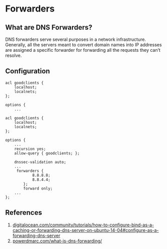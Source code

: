 # Forwarders

## What are DNS Forwarders?

DNS forwarders serve several purposes in a network infrastructure. Generally, all the servers meant to convert domain names into IP addresses are assigned a specific forwarder for forwarding all the requests they can’t resolve.

## Configuration

```ssh
acl goodclients {
	localhost;
	localnets;
};

options {
	...
```

```ssh
acl goodclients {
	localhost;
	localnets;
};

options {
	...
	recursion yes;
	allow-query { goodclients; };

	dnssec-validation auto;
	...
	 forwarders {
			8.8.8.8;
			8.8.4.4;
		};
		forward only;
	...
};
```

## References

1. [digitalocean.com/community/tutorials/how-to-configure-bind-as-a-caching-or-forwarding-dns-server-on-ubuntu-14-04#configure-as-a-forwarding-dns-server](https://www.digitalocean.com/community/tutorials/how-to-configure-bind-as-a-caching-or-forwarding-dns-server-on-ubuntu-14-04#configure-as-a-forwarding-dns-server)
2. [powerdmarc.com/what-is-dns-forwarding/](https://powerdmarc.com/what-is-dns-forwarding/)
